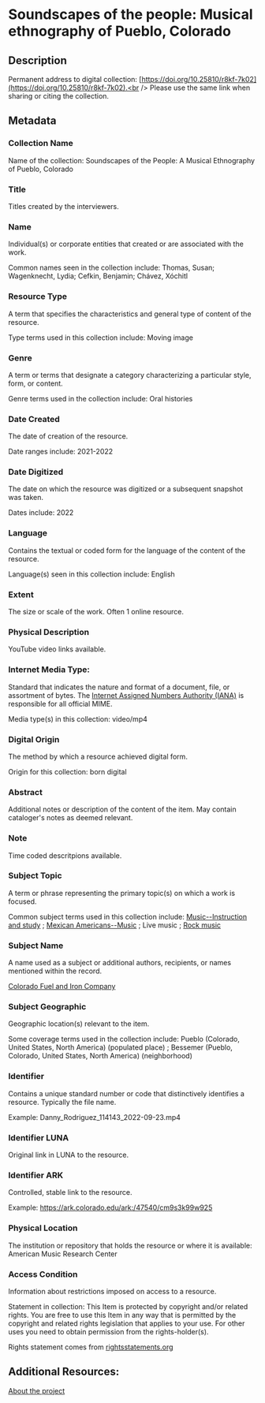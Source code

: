 # Soundscapes of the people: Musical ethnography of Pueblo, Colorado
## Description

Permanent address to digital collection: [https://doi.org/10.25810/r8kf-7k02](https://doi.org/10.25810/r8kf-7k02).<br /> 
Please use the same link when sharing or citing the collection.
## Metadata
### Collection Name
Name of the collection: Soundscapes of the People: A Musical Ethnography of Pueblo, Colorado
### Title
Titles created by the interviewers.

### Name
Individual(s) or corporate entities that created or are associated with the work. 

Common names seen in the collection include: Thomas, Susan; Wagenknecht, Lydia; Cefkin, Benjamin; Chávez, Xóchitl  

### Resource Type
A term that specifies the characteristics and general type of content of the resource. 

Type terms used in this collection include: Moving image 

### Genre
A term or terms that designate a category characterizing a particular style, form, or content. 

Genre terms used in the collection include: Oral histories 

### Date Created
The date of creation of the resource. 

Date ranges include: 2021-2022

### Date Digitized
The date on which the resource was digitized or a subsequent snapshot was taken. 

Dates include: 2022

### Language
Contains the textual or coded form for the language of the content of the resource. 

Language(s) seen in this collection include: English

### Extent
The size or scale of the work. Often 1 online resource.

### Physical Description

YouTube video links available.

### Internet Media Type: 
Standard that indicates the nature and format of a document, file, or assortment of bytes. The [Internet Assigned Numbers Authority (IANA)](https://www.iana.org/assignments/media-types/media-types.xhtml) is responsible for all official MIME. 

Media type(s) in this collection: video/mp4

### Digital Origin
The method by which a resource achieved digital form.

 Origin for this collection: born digital

### Abstract
Additional notes or description of the content of the item. May contain cataloger's notes as deemed relevant.

### Note
Time coded descritpions available.

### Subject Topic
A term or phrase representing the primary topic(s) on which a work is focused. 

Common subject terms used in this collection include: [Music--Instruction and study](http://id.worldcat.org/fast/1030347) ; [Mexican Americans--Music](http://id.worldcat.org/fast/1019132) ; Live music ; [Rock music](http://id.worldcat.org/fast/1099204)

### Subject Name
A name used as a subject or additional authors, recipients, or names mentioned within the record.

[Colorado Fuel and Iron Company](http://id.worldcat.org/fast/572993)

### Subject Geographic
Geographic location(s) relevant to the item. 

Some coverage terms used in the collection include: Pueblo (Colorado, United States, North America) (populated place) ; Bessemer (Pueblo, Colorado, United States, North America) (neighborhood)


### Identifier
Contains a unique standard number or code that distinctively identifies a resource. Typically the file name. 

Example: Danny_Rodriguez_114143_2022-09-23.mp4
### Identifier LUNA	
Original link in LUNA to the resource. 
### Identifier ARK
Controlled, stable link to the resource. 

Example: https://ark.colorado.edu/ark:/47540/cm9s3k99w925

### Physical Location
The institution or repository that holds the resource or where it is available: American Music Research Center

### Access Condition
Information about restrictions imposed on access to a resource.

Statement in collection: This Item is protected by copyright and/or related rights. You are free to use this Item in any way that is permitted by the copyright and related rights legislation that applies to your use. For other uses you need to obtain permission from the rights-holder(s).

Rights statement comes from [rightsstatements.org](https://rightsstatements.org/page/1.0/?language=en)

## Additional Resources:
[About the project](https://www.colorado.edu/amrc/2023/01/24/graduate-student-researchers-explore-pueblos-soundscapes)

